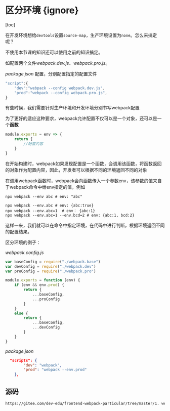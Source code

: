 # 区分环境 {ignore}

[toc]

在开发环境想给`devtools`设置`source-map`，生产环境设置为`none`。怎么来搞定呢？

不使用本节课的知识还可以使用之前的知识搞定。

如配置两个文件*webpack.dev.js*、*webpack.pro.js*。

*package.json* 配置，分别配置指定的配置文件

```js
"script":{
    "dev":"webpack --config webpack.dev.js",
    "prod":"webpack --config webpack.pro.js",
}
```



有些时候，我们需要针对生产环境和开发环境分别书写webpack配置

为了更好的适应这种要求，webpack允许配置不仅可以是一个对象，还可以是一个**函数**

```js
module.exports = env => {
    return {
        //配置内容
    }
}
```

在开始构建时，webpack如果发现配置是一个函数，会调用该函数，将函数返回的对象作为配置内容，因此，开发者可以根据不同的环境返回不同的对象

在调用webpack函数时，webpack会向函数传入一个参数env，该参数的值来自于webpack命令中给env指定的值，例如

```shell
npx webpack --env abc # env: "abc"

npx webpack --env.abc # env: {abc:true}
npx webpack --env.abc=1  # env： {abc:1}
npx webpack --env.abc=1 --env.bcd=2 # env: {abc:1, bcd:2}
```

这样一来，我们就可以在命令中指定环境，在代码中进行判断，根据环境返回不同的配置结果。

区分环境的例子：

*webpack.config.js*

```js
var baseConfig = require("./webpack.base")
var devConfig = require("./webpack.dev")
var proConfig = require("./webpack.pro")

module.exports = function (env) {
    if (env && env.prod) {
        return {
            ...baseConfig,
            ...proConfig
        }
    }
    else {
        return {
            ...baseConfig,
            ...devConfig
        }
    }
}
```

*package.json*

```json
  "scripts": {
        "dev": "webpack",
        "prod": "webpack --env.prod"
    },
```

## 源码

```tex
https://gitee.com/dev-edu/frontend-webpack-particular/tree/master/1. webpack核心功能/1-16. 区分环境
```
